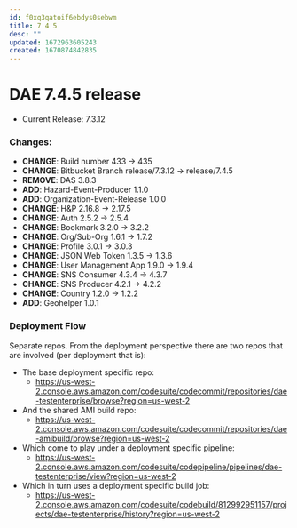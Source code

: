 ```yaml
---
id: f0xq3qatoif6ebdys0sebwm
title: 7 4 5
desc: ""
updated: 1672963605243
created: 1670874842835
---
```


# **DAE 7.4.5 release**

- Current Release: 7.3.12

### **Changes:**

- **CHANGE**: Build number 433 -> 435
- **CHANGE**: Bitbucket Branch release/7.3.12 -> release/7.4.5
- **REMOVE**: DAS 3.8.3
- **ADD**: Hazard-Event-Producer 1.1.0
- **ADD**: Organization-Event-Release 1.0.0
- **CHANGE**: H&P 2.16.8 -> 2.17.5
- **CHANGE**: Auth 2.5.2 -> 2.5.4
- **CHANGE**: Bookmark 3.2.0 -> 3.2.2
- **CHANGE**: Org/Sub-Org 1.6.1 -> 1.7.2
- **CHANGE**: Profile 3.0.1 -> 3.0.3
- **CHANGE**: JSON Web Token 1.3.5 -> 1.3.6
- **CHANGE**: User Management App 1.9.0 -> 1.9.4
- **CHANGE**: SNS Consumer 4.3.4 -> 4.3.7
- **CHANGE**: SNS Producer 4.2.1 -> 4.2.2
- **CHANGE**: Country 1.2.0 -> 1.2.2
- **ADD**: Geohelper 1.0.1

### Deployment Flow

Separate repos. From the deployment perspective there are two repos that are involved (per deployment that is):

- The base deployment specific repo:
  - https://us-west-2.console.aws.amazon.com/codesuite/codecommit/repositories/dae-testenterprise/browse?region=us-west-2
- And the shared AMI build repo:
  - https://us-west-2.console.aws.amazon.com/codesuite/codecommit/repositories/dae-amibuild/browse?region=us-west-2
- Which come to play under a deployment specific pipeline:
  - https://us-west-2.console.aws.amazon.com/codesuite/codepipeline/pipelines/dae-testenterprise/view?region=us-west-2
- Which in turn uses a deployment specific build job:
  - https://us-west-2.console.aws.amazon.com/codesuite/codebuild/812992951157/projects/dae-testenterprise/history?region=us-west-2
